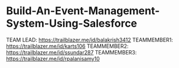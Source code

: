 # Build-An-Event-Management-System-Using-Salesforce
TEAM LEAD: https://trailblazer.me/id/balakrish3412 
 TEAMMEMBER1: https://trailblazer.me/id/karts106 
 TEAMMEMBER2: https://trailblazer.me/id/ssundar287
TEAMMEMBER3: https://trailblazer.me/id/rpalanisamy10

